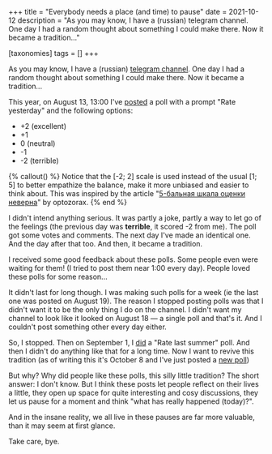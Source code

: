 +++
title = "Everybody needs a place (and time) to pause"
date = 2021-10-12
description = "As you may know, I have a (russian) telegram channel. One day I had a random thought about something I could make there. Now it became a tradition..."

[taxonomies] 
tags = []
+++

As you may know, I have a (russian) [telegram channel](https://t.me/ihatereality). One day I had a random thought about something I could make there. Now it became a tradition...

<!-- more -->

This year, on August 13, 13:00 I've [posted](https://t.me/ihatereality/2282) a poll with a prompt "Rate yesterday" and the following options:

- +2 (excellent)
- +1
- 0 (neutral)
- -1
- -2 (terrible)

{% callout() %}
Notice that the [-2; 2] scale is used instead of the usual [1; 5] to better empathize the balance, make it more unbiased and easier to think about. This was inspired by the article "[5-бальная шкала оценки неверна](https://optozorax.github.io/p/5-point-ratings-are-wrong/)" by optozorax.
{% end %}

I didn't intend anything serious. It was partly a joke, partly a way to let go of the feelings (the previous day was **terrible**, it scored -2 from me). The poll got some votes and comments. The next day I've made an identical one. And the day after that too. And then, it became a tradition.

I received some good feedback about these polls. Some people even were waiting for them! (I tried to post them near 1:00 every day). People loved these polls for some reason...

It didn't last for long though. I was making such polls for a week (ie the last one was posted on August 19). The reason I stopped posting polls was that I didn't want it to be the only thing I do on the channel. I didn't want my channel to look like it looked on August 18 — a single poll and that's it. And I couldn't post something other every day either.

So, I stopped. Then on September 1, I [did](https://t.me/ihatereality/2328) a "Rate last summer" poll. And then I didn't do anything like that for a long time. Now I want to revive this tradition (as of writing this it's October 8 and I've just posted a [new poll](https://t.me/ihatereality/2425))

But why? Why did people like these polls, this silly little tradition? The short answer: I don't know. But I think these posts let people reflect on their lives a little, they open up space for quite interesting and cosy discussions, they let us pause for a moment and think "what has really happened (today)?".

And in the insane reality, we all live in these pauses are far more valuable, than it may seem at first glance.

Take care, bye.
